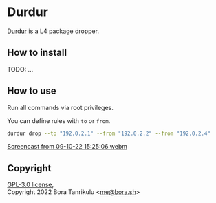 # Durdur

[Durdur](https://www.youtube.com/watch?v=sF0QweCoaMo) is a L4 package dropper.

## How to install

TODO: ...

## How to use

Run all commands via root privileges.  

You can define rules with `to` or `from`. 
```sh
durdur drop --to "192.0.2.1" --from "192.0.2.2" --from "192.0.2.4"
```

[Screencast from 09-10-22 15:25:06.webm](https://user-images.githubusercontent.com/20258973/194756720-ceb51a6b-2c8c-457e-a074-a1c4eca8fed7.webm)

## Copyright

[GPL-3.0 license](https://github.com/boratanrikulu/durdur/blob/main/LICENSE),  
Copyright 2022 Bora Tanrikulu <[me@bora.sh](mailto:me@bora.sh)>
